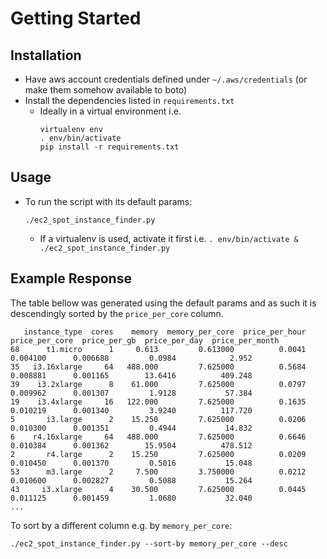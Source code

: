 # Getting Started

## Installation 

- Have aws account credentials defined under `~/.aws/credentials` (or make them somehow available to boto)
- Install the dependencies listed in `requirements.txt`
    - Ideally in a virtual environment i.e.
        ```
        virtualenv env 
        . env/bin/activate 
        pip install -r requirements.txt
        ```

## Usage

- To run the script with its default params:
    ```
    ./ec2_spot_instance_finder.py
    ```
    - If a virtualenv is used, activate it first i.e. `. env/bin/activate & ./ec2_spot_instance_finder.py`

## Example Response

The table bellow was generated using the default params and as such it is descendingly sorted by the `price_per_core` column.

```
   instance_type  cores    memory  memory_per_core  price_per_hour  price_per_core  price_per_gb  price_per_day  price_per_month
68      t1.micro      1     0.613         0.613000          0.0041        0.004100      0.006688         0.0984            2.952
35   i3.16xlarge     64   488.000         7.625000          0.5684        0.008881      0.001165        13.6416          409.248
39    i3.2xlarge      8    61.000         7.625000          0.0797        0.009962      0.001307         1.9128           57.384
19    i3.4xlarge     16   122.000         7.625000          0.1635        0.010219      0.001340         3.9240          117.720
5       i3.large      2    15.250         7.625000          0.0206        0.010300      0.001351         0.4944           14.832
6    r4.16xlarge     64   488.000         7.625000          0.6646        0.010384      0.001362        15.9504          478.512
2       r4.large      2    15.250         7.625000          0.0209        0.010450      0.001370         0.5016           15.048
53      m3.large      2     7.500         3.750000          0.0212        0.010600      0.002827         0.5088           15.264
43     i3.xlarge      4    30.500         7.625000          0.0445        0.011125      0.001459         1.0680           32.040
...
```

To sort by a different column e.g. by `memory_per_core`:
```
./ec2_spot_instance_finder.py --sort-by memory_per_core --desc
```


